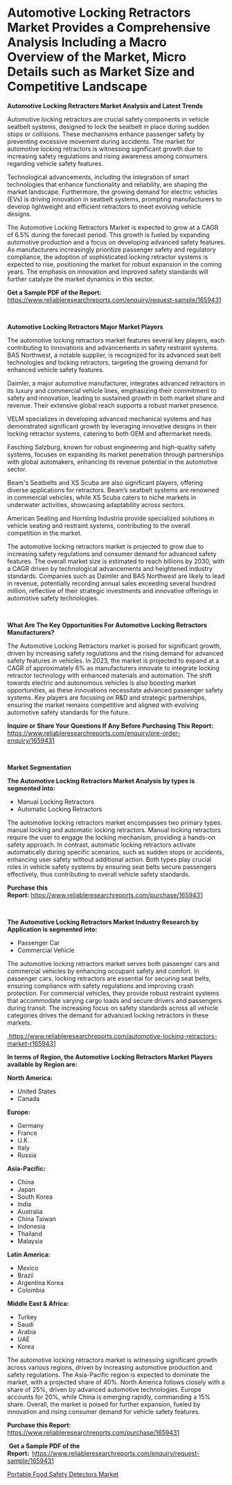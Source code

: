 <p><h1>Automotive Locking Retractors Market Provides a Comprehensive Analysis Including a Macro Overview of the Market, Micro Details such as Market Size and Competitive Landscape</h1></p><p><strong>Automotive Locking Retractors Market Analysis and Latest Trends</strong></p>
<p><p>Automotive locking retractors are crucial safety components in vehicle seatbelt systems, designed to lock the seatbelt in place during sudden stops or collisions. These mechanisms enhance passenger safety by preventing excessive movement during accidents. The market for automotive locking retractors is witnessing significant growth due to increasing safety regulations and rising awareness among consumers regarding vehicle safety features. </p><p>Technological advancements, including the integration of smart technologies that enhance functionality and reliability, are shaping the market landscape. Furthermore, the growing demand for electric vehicles (EVs) is driving innovation in seatbelt systems, prompting manufacturers to develop lightweight and efficient retractors to meet evolving vehicle designs.</p><p>The Automotive Locking Retractors Market is expected to grow at a CAGR of 6.5% during the forecast period. This growth is fueled by expanding automotive production and a focus on developing advanced safety features. As manufacturers increasingly prioritize passenger safety and regulatory compliance, the adoption of sophisticated locking retractor systems is expected to rise, positioning the market for robust expansion in the coming years. The emphasis on innovation and improved safety standards will further catalyze the market dynamics in this sector.</p></p>
<p><strong>Get a Sample PDF of the Report:&nbsp;</strong> <a href="https://www.reliableresearchreports.com/enquiry/request-sample/1659431?utm_campaign=2802&utm_medium=2&utm_source=Github&utm_content=ia&utm_term=23032025&utm_id=automotive-locking-retractors">https://www.reliableresearchreports.com/enquiry/request-sample/1659431</a></p>
<p>&nbsp;</p>
<p><strong>Automotive Locking Retractors Major Market Players</strong></p>
<p><p>The automotive locking retractors market features several key players, each contributing to innovations and advancements in safety restraint systems. BAS Northwest, a notable supplier, is recognized for its advanced seat belt technologies and locking retractors, targeting the growing demand for enhanced vehicle safety features. </p><p>Daimler, a major automotive manufacturer, integrates advanced retractors in its luxury and commercial vehicle lines, emphasizing their commitment to safety and innovation, leading to sustained growth in both market share and revenue. Their extensive global reach supports a robust market presence.</p><p>VELM specializes in developing advanced mechanical systems and has demonstrated significant growth by leveraging innovative designs in their locking retractor systems, catering to both OEM and aftermarket needs. </p><p>Fasching Salzburg, known for robust engineering and high-quality safety systems, focuses on expanding its market penetration through partnerships with global automakers, enhancing its revenue potential in the automotive sector.</p><p>Beam's Seatbelts and XS Scuba are also significant players, offering diverse applications for retractors. Beam’s seatbelt systems are renowned in commercial vehicles, while XS Scuba caters to niche markets in underwater activities, showcasing adaptability across sectors.</p><p>American Seating and Hornling Industria provide specialized solutions in vehicle seating and restraint systems, contributing to the overall competition in the market.</p><p>The automotive locking retractors market is projected to grow due to increasing safety regulations and consumer demand for advanced safety features. The overall market size is estimated to reach billions by 2030, with a CAGR driven by technological advancements and heightened industry standards. Companies such as Daimler and BAS Northwest are likely to lead in revenue, potentially recording annual sales exceeding several hundred million, reflective of their strategic investments and innovative offerings in automotive safety technologies.</p></p>
<p>&nbsp;</p>
<p><strong>What Are The Key Opportunities For Automotive Locking Retractors Manufacturers?</strong></p>
<p><p>The Automotive Locking Retractors market is poised for significant growth, driven by increasing safety regulations and the rising demand for advanced safety features in vehicles. In 2023, the market is projected to expand at a CAGR of approximately 6% as manufacturers innovate to integrate locking retractor technology with enhanced materials and automation. The shift towards electric and autonomous vehicles is also boosting market opportunities, as these innovations necessitate advanced passenger safety systems. Key players are focusing on R&D and strategic partnerships, ensuring the market remains competitive and aligned with evolving automotive safety standards for the future.</p></p>
<p><strong>Inquire or Share Your Questions If Any Before Purchasing This Report:</strong> <a href="https://www.reliableresearchreports.com/enquiry/pre-order-enquiry/1659431?utm_campaign=2802&utm_medium=2&utm_source=Github&utm_content=ia&utm_term=23032025&utm_id=automotive-locking-retractors">https://www.reliableresearchreports.com/enquiry/pre-order-enquiry/1659431</a></p>
<p>&nbsp;</p>
<p><strong>Market Segmentation</strong></p>
<p><strong>The Automotive Locking Retractors Market Analysis by types is segmented into:</strong></p>
<p><ul><li>Manual Locking Retractors</li><li>Automatic Locking Retractors</li></ul></p>
<p><p>The automotive locking retractors market encompasses two primary types: manual locking and automatic locking retractors. Manual locking retractors require the user to engage the locking mechanism, providing a hands-on safety approach. In contrast, automatic locking retractors activate automatically during specific scenarios, such as sudden stops or accidents, enhancing user safety without additional action. Both types play crucial roles in vehicle safety systems by ensuring seat belts secure passengers effectively, thus contributing to overall vehicle safety standards.</p></p>
<p><strong>Purchase this Report:&nbsp;</strong><a href="https://www.reliableresearchreports.com/purchase/1659431?utm_campaign=2802&utm_medium=2&utm_source=Github&utm_content=ia&utm_term=23032025&utm_id=automotive-locking-retractors">https://www.reliableresearchreports.com/purchase/1659431</a></p>
<p>&nbsp;</p>
<p><strong>The Automotive Locking Retractors Market Industry Research by Application is segmented into:</strong></p>
<p><ul><li>Passenger Car</li><li>Commercial Vehicle</li></ul></p>
<p><p>The automotive locking retractors market serves both passenger cars and commercial vehicles by enhancing occupant safety and comfort. In passenger cars, locking retractors are essential for securing seat belts, ensuring compliance with safety regulations and improving crash protection. For commercial vehicles, they provide robust restraint systems that accommodate varying cargo loads and secure drivers and passengers during transit. The increasing focus on safety standards across all vehicle categories drives the demand for advanced locking retractors in these markets.</p></p>
<p><a href="https://www.reliableresearchreports.com/automotive-locking-retractors-market-r1659431?utm_campaign=2802&utm_medium=2&utm_source=Github&utm_content=ia&utm_term=23032025&utm_id=automotive-locking-retractors">&nbsp;https://www.reliableresearchreports.com/automotive-locking-retractors-market-r1659431</a></p>
<p><strong>In terms of Region, the Automotive Locking Retractors Market Players available by Region are:</strong></p>
<p>
    <p> <strong> North America: </strong>
        <ul>
            <li>United States</li>
            <li>Canada</li>
        </ul>
        </p> 
    <p> <strong> Europe: </strong>
        <ul>
            <li>Germany</li>
            <li>France</li>
            <li>U.K.</li>
            <li>Italy</li>
            <li>Russia</li>
        </ul>
        </p> 
    <p> <strong> Asia-Pacific: </strong>
        <ul>
            <li>China</li>
            <li>Japan</li>
            <li>South Korea</li>
            <li>India</li>
            <li>Australia</li>
            <li>China Taiwan</li>
            <li>Indonesia</li>
            <li>Thailand</li>
            <li>Malaysia</li>
        </ul>
        </p> 
    <p> <strong> Latin America: </strong>
        <ul>
            <li>Mexico</li>
            <li>Brazil</li>
            <li>Argentina Korea</li>
            <li>Colombia</li>
        </ul>
        </p> 
    <p> <strong> Middle East & Africa: </strong>
        <ul>
            <li>Turkey</li>
            <li>Saudi</li>
            <li>Arabia</li>
            <li>UAE</li>
            <li>Korea</li>
        </ul>
    </p>
    </p>
<p><p>The automotive locking retractors market is witnessing significant growth across various regions, driven by increasing automotive production and safety regulations. The Asia-Pacific region is expected to dominate the market, with a projected share of 40%. North America follows closely with a share of 25%, driven by advanced automotive technologies. Europe accounts for 20%, while China is emerging rapidly, commanding a 15% share. Overall, the market is poised for further expansion, fueled by innovation and rising consumer demand for vehicle safety features.</p></p>
<p><strong>Purchase this Report: </strong><a href="https://www.reliableresearchreports.com/purchase/1659431?utm_campaign=2802&utm_medium=2&utm_source=Github&utm_content=ia&utm_term=23032025&utm_id=automotive-locking-retractors">https://www.reliableresearchreports.com/purchase/1659431</a></p>
<p>&nbsp;<strong>Get a Sample PDF of the Report:&nbsp;&nbsp;</strong><a href="https://www.reliableresearchreports.com/enquiry/request-sample/1659431?utm_campaign=2802&utm_medium=2&utm_source=Github&utm_content=ia&utm_term=23032025&utm_id=automotive-locking-retractors">https://www.reliableresearchreports.com/enquiry/request-sample/1659431</a></p>
<p><strong></strong></p>
<p><p><a href="https://github.com/darenph8er/Market-Research-Report-List-1/blob/main/portable-food-safety-detectors-market.md?utm_campaign=2802&utm_medium=2&utm_source=Github&utm_content=ia&utm_term=23032025&utm_id=automotive-locking-retractors">Portable Food Safety Detectors Market</a></p></p>